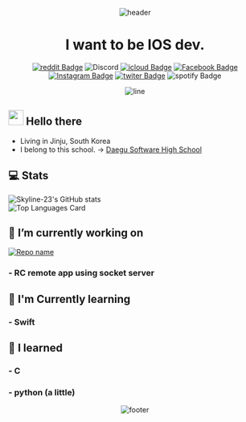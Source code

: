 <div align=center>
  
![header](https://capsule-render.vercel.app/api?type=rounded&color=timeGradient&height=300&section=header&text=Skyline-23&fontSize=90&fontColor=FFFFFF&animation=fadeIn)
  <h1>
    I want to be IOS dev.
  </h1>

[![reddit Badge](https://img.shields.io/badge/apple19760401-FF4500?style=flat-square&logo=Reddit&logoColor=white&link=https://www.reddit.com/user/apple19760401)](https://www.reddit.com/user/apple19760401)
![Discord](https://img.shields.io/badge/Skyline&#4523%233056-Discord?logo=discord&style=flat-square&color=7289DA&logoColor=white)
[![icloud Badge](https://img.shields.io/badge/bs2740@icloud.com-3693F3?style=flat-square&logo=icloud&logoColor=white&link=mailto:bs2740@icloud.com)](mailto:bs2740@icloud.com)
[![Facebook Badge](https://img.shields.io/badge/김부성-1877f2?style=flat-square&logo=facebook&logoColor=white&link=https://www.facebook.com/profile.php?id=100045581492288)](https://www.facebook.com/profile.php?id=100045581492288)
[![Instagram Badge](https://img.shields.io/badge/Skyline__23-e4405f?style=flat-square&logo=Instagram&logoColor=white&link=https://www.instagram.com/Skyline__23)](https://www.instagram.com/apple19760401)
[![twiter Badge](https://img.shields.io/badge/apple19760401-1DA1F2?style=flat-square&logo=Twitter&logoColor=white&link=https://twitter.com/apple19760401)](https://twitter.com/apple19760401)
![spotify Badge](https://img.shields.io/badge/apple19760401-1ED760?style=flat-square&logo=Spotify&logoColor=white)

![line](https://capsule-render.vercel.app/api?type=soft&color=timeGradient&height=10)

</div>

<!--
**Skyline-23/Skyline-23** is a ✨ _special_ ✨ repository because its `README.md` (this file) appears on your GitHub profile.

Here are some ideas to get you started:

- 🔭 I’m currently working on ...
- 🌱 I’m currently learning ...
- 👯 I’m looking to collaborate on ...
- 🤔 I’m looking for help with ...
- 💬 Ask me about ...
- 📫 How to reach me: ...
- 😄 Pronouns: ...
- ⚡ Fun fact: ...
-->

## <img src="https://raw.githubusercontent.com/MartinHeinz/MartinHeinz/master/wave.gif" width="30px"> Hello there
- Living in Jinju, South Korea
- I belong to this school. -> [Daegu Software High School](https://ko.wikipedia.org/wiki/%EB%8C%80%EA%B5%AC%EC%86%8C%ED%94%84%ED%8A%B8%EC%9B%A8%EC%96%B4%EA%B3%A0%EB%93%B1%ED%95%99%EA%B5%90)

## 💻 Stats
![Skyline-23's GitHub stats](https://github-readme-stats.vercel.app/api?username=Skyline-23&show_icons=true&count_private=true)  
![Top Languages Card](https://github-readme-stats.vercel.app/api/top-langs/?username=Skyline-23)


## 📍 I’m currently working on
<!--
[![Repo name](https://github-readme-stats.vercel.app/api/pin/?username=Skyline-23&repo=binari-ios)](https://github.com/apple19760401/binari-ios)
### - [What is Binari?](https://web.facebook.com/%EB%B9%84%EB%82%98%EB%A6%AC-108970140963553)
-->
<!--
[![Repo name](https://github-readme-stats.vercel.app/api/pin/?username=Skyline-23&repo=Narsha)](https://github.com/apple19760401/Narsha)
### - DGSW project
-->
[![Repo name](https://github-readme-stats.vercel.app/api/pin/?username=Skyline-23&repo=remote-controller)](https://github.com/apple19760401/remote-controller)
### - RC remote app using socket server


## 📖 I'm Currently learning
### - Swift


## 🔭 I learned
### - C
### - python (a little)


<div align=center>
  
![footer](https://capsule-render.vercel.app/api?type=soft&color=timeGradient&height=50&section=footer)

</div>
